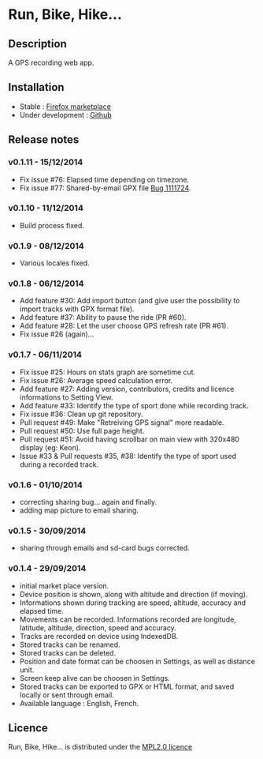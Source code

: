 # Run, Bike, Hike...

## Description

A GPS recording web app.

## Installation
* Stable : [Firefox marketplace](https://marketplace.firefox.com/app/run-bike-hike)
* Under development : [Github](http://nicodel.github.io/Run-Bike-Hike)

## Release notes

### v0.1.11 - 15/12/2014
* Fix issue #76: Elapsed time depending on timezone.
* Fix issue #77: Shared-by-email GPX file [Bug 1111724](https://bugzilla.mozilla.org/show_bug.cgi?id=1111724).

### v0.1.10 - 11/12/2014
* Build process fixed.

### v0.1.9 - 08/12/2014
* Various locales fixed.

### v0.1.8 - 06/12/2014
* Add feature #30: Add import button (and give user the possibility to import tracks with GPX format file).
* Add feature #37: Ability to pause the ride (PR #60).
* Add feature #28: Let the user choose GPS refresh rate (PR #61).
* Fix issue #26 (again)...

### v0.1.7 - 06/11/2014
* Fix issue #25: Hours on stats graph are sometime cut.
* Fix issue #26: Average speed calculation error.
* Add feature #27: Adding version, contributors, credits and licence informations to Setting View.
* Add feature #33: Identify the type of sport done while recording track.
* Fix issue #36: Clean up git repository.
* Pull request #49: Make "Retreiving GPS signal" more readable.
* Pull request #50: Use full page height.
* Pull request #51: Avoid having scrollbar on main view with 320x480 display (eg: Keon).
* Issue #33 & Pull requests #35, #38: Identify the type of sport used during a recorded track.

### v0.1.6 - 01/10/2014
* correcting sharing bug... again and finally.
* adding map picture to email sharing.

### v0.1.5 - 30/09/2014
* sharing through emails and sd-card bugs corrected.

### v0.1.4 - 29/09/2014
* initial market place version.
* Device position is shown, along with altitude and direction (if moving).
* Informations shown during tracking are speed, altitude, accuracy and elapsed time.
* Movements can be recorded. Informations recorded are longitude, latitude, altitude, direction, speed and accuracy.
* Tracks are recorded on device using IndexedDB.
* Stored tracks can be renamed.
* Stored tracks can be deleted.
* Position and date format can be choosen in Settings, as well as distance unit.
* Screen keep alive can be choosen in Settings.
* Stored tracks can be exported to GPX or HTML format, and saved locally or sent through email.
* Available language : English, French.

## Licence
Run, Bike, Hike... is distributed under the [MPL2.0 licence](http://www.mozilla.org/MPL/2.0/)

